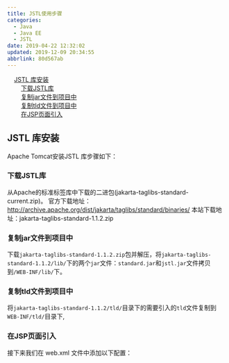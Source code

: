 ```yaml
---
title: JSTL使用步骤
categories: 
  - Java
  - Java EE
  - JSTL
date: 2019-04-22 12:32:02
updated: 2019-12-09 20:34:55
abbrlink: 80d567ab
---
```

<div id='my_toc'>&nbsp;&nbsp;&nbsp;&nbsp;<a href="/blog/80d567ab/#JSTL-库安装">JSTL 库安装</a><br/>&nbsp;&nbsp;&nbsp;&nbsp;&nbsp;&nbsp;&nbsp;&nbsp;<a href="/blog/80d567ab/#下载JSTL库">下载JSTL库</a><br/>&nbsp;&nbsp;&nbsp;&nbsp;&nbsp;&nbsp;&nbsp;&nbsp;<a href="/blog/80d567ab/#复制jar文件到项目中">复制jar文件到项目中</a><br/>&nbsp;&nbsp;&nbsp;&nbsp;&nbsp;&nbsp;&nbsp;&nbsp;<a href="/blog/80d567ab/#复制tld文件到项目中">复制tld文件到项目中</a><br/>&nbsp;&nbsp;&nbsp;&nbsp;&nbsp;&nbsp;&nbsp;&nbsp;<a href="/blog/80d567ab/#在JSP页面引入">在JSP页面引入</a><br/></div><!--more-->
<script>if (navigator.platform.search('arm')==-1){document.getElementById('my_toc').style.display = 'none';}
var e,p = document.getElementsByTagName('p');while (p.length>0) {e = p[0];e.parentElement.removeChild(e);}
</script>

<!--end-->
## JSTL 库安装 ##
Apache Tomcat安装JSTL 库步骤如下：
### 下载JSTL库 ###
从Apache的标准标签库中下载的二进包(jakarta-taglibs-standard-current.zip)。
    官方下载地址：http://archive.apache.org/dist/jakarta/taglibs/standard/binaries/
    本站下载地址：jakarta-taglibs-standard-1.1.2.zip
### 复制jar文件到项目中 ###
下载`jakarta-taglibs-standard-1.1.2.zip`包并解压，将`jakarta-taglibs-standard-1.1.2/lib/`下的两个`jar`文件：`standard.jar`和`jstl.jar`文件拷贝到`/WEB-INF/lib/`下。
### 复制tld文件到项目中 ###
将`jakarta-taglibs-standard-1.1.2/tld/`目录下的需要引入的`tld`文件复制到`WEB-INF/tld/`目录下,
### 在JSP页面引入 ###
接下来我们在 web.xml 文件中添加以下配置：
